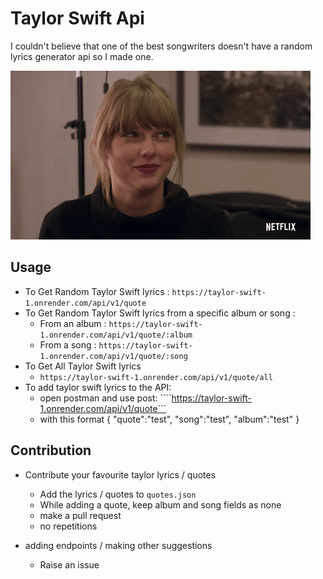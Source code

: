 # Taylor Swift Api

I couldn't believe that one of the best songwriters doesn't have a random lyrics generator api so I made one.




![](taylor.gif)

## Usage
* To Get Random Taylor Swift lyrics : ```https://taylor-swift-1.onrender.com/api/v1/quote```
* To Get Random Taylor Swift lyrics from a specific album or song :
  * From an album : ```https://taylor-swift-1.onrender.com/api/v1/quote/:album```
  * From a song : ```https://taylor-swift-1.onrender.com/api/v1/quote/:song```
* To Get All Taylor Swift lyrics 
  * ```https://taylor-swift-1.onrender.com/api/v1/quote/all```
* To add taylor swift lyrics to the API:
  * open postman and use post: ````https://taylor-swift-1.onrender.com/api/v1/quote```
  * with this format
  {
    "quote":"test",
    "song":"test",
    "album":"test" 
  }
 

## Contribution

* Contribute your favourite taylor lyrics / quotes
  * Add the lyrics / quotes to `quotes.json`
  * While adding a quote, keep album and song fields as none
  * make a pull request
  * no repetitions

* adding endpoints / making other suggestions
    * Raise an issue





